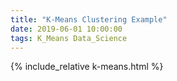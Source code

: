 ```yaml
---
title: "K-Means Clustering Example"  
date: 2019-06-01 10:00:00  
tags: K_Means Data_Science
---
```


{% include_relative k-means.html %}

